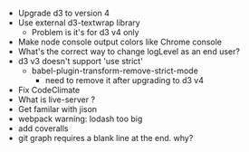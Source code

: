 - Upgrade d3 to version 4
- Use external d3-textwrap library
    - Problem is it's for d3 v4 only
- Make node console output colors like Chrome console
- What's the correct way to change logLevel as an end user?
- d3 v3 doesn't support 'use strict'
    - babel-plugin-transform-remove-strict-mode
        - need to remove it after upgrading to d3 v4
- Fix CodeClimate
- What is live-server ?
- Get familar with jison
- webpack warning: lodash too big
- add coveralls
- git graph requires a blank line at the end. why?
